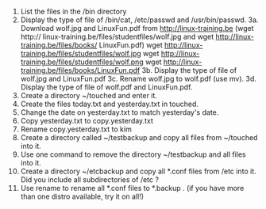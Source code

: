 1. List the files in the /bin directory
2. Display the type of file of /bin/cat, /etc/passwd and /usr/bin/passwd.
3a. Download wolf.jpg and LinuxFun.pdf from http://linux-training.be (wget http://
linux-training.be/files/studentfiles/wolf.jpg and wget http://linux-training.be/files/books/
LinuxFun.pdf)
wget http://linux-training.be/files/studentfiles/wolf.jpg
wget http://linux-training.be/files/studentfiles/wolf.png
wget http://linux-training.be/files/books/LinuxFun.pdf
3b. Display the type of file of wolf.jpg and LinuxFun.pdf
3c. Rename wolf.jpg to wolf.pdf (use mv).
3d. Display the type of file of wolf.pdf and LinuxFun.pdf.
4. Create a directory ~/touched and enter it.
5. Create the files today.txt and yesterday.txt in touched.
6. Change the date on yesterday.txt to match yesterday's date.
7. Copy yesterday.txt to copy.yesterday.txt
8. Rename copy.yesterday.txt to kim
9. Create a directory called ~/testbackup and copy all files from ~/touched into it.
10. Use one command to remove the directory ~/testbackup and all files into it.
11. Create a directory ~/etcbackup and copy all *.conf files from /etc into it. Did you include
all subdirectories of /etc ?
12. Use rename to rename all *.conf files to *.backup . (if you have more than one distro
available, try it on all!)

